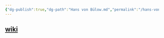 ```yaml
---
{"dg-publish":true,"dg-path":"Hans von Bülow.md","permalink":"/hans-von-buelow/"}
---
```


## [wiki](https://www.wikiwand.com/hu/Hans_von_B%C3%BClow)